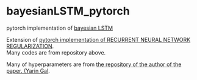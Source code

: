 # bayesianLSTM_pytorch
pytorch implementation of [bayesian LSTM](https://arxiv.org/abs/1512.05287)

Extension of [pytorch implementation of RECURRENT NEURAL NETWORK REGULARIZATION](https://github.com/ahmetumutdurmus/zaremba).  
Many codes are from repository above.

Many of hyperparameters are from [the repository of the author of the paper. (Yarin Gal](https://github.com/yaringal/BayesianRNN).
